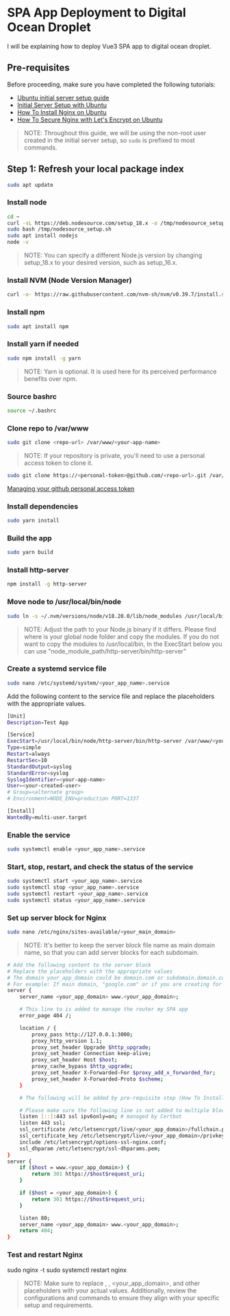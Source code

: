 # SPA App Deployment to Digital Ocean Droplet

I will be explaining how to deploy Vue3 SPA app to digital ocean droplet.

## Pre-requisites

Before proceeding, make sure you have completed the following tutorials:
- [Ubuntu initial server setup guide](https://www.digitalocean.com/community/tutorials/initial-server-setup-with-ubuntu-18-04)
- [Initial Server Setup with Ubuntu](https://www.digitalocean.com/community/tutorials/initial-server-setup-with-ubuntu-18-04)
- [How To Install Nginx on Ubuntu](https://www.digitalocean.com/community/tutorials/how-to-install-nginx-on-ubuntu-18-04)
- [How To Secure Nginx with Let's Encrypt on Ubuntu](https://www.digitalocean.com/community/tutorials/how-to-secure-nginx-with-let-s-encrypt-on-ubuntu-18-04)
> NOTE: Throughout this guide, we will be using the non-root user created in the initial server setup, so `sudo` is prefixed to most commands.

## Step 1: Refresh your local package index

```bash
sudo apt update
```

### Install node
```bash
cd ~
curl -sL https://deb.nodesource.com/setup_18.x -o /tmp/nodesource_setup.sh
sudo bash /tmp/nodesource_setup.sh
sudo apt install nodejs
node -v
```
> NOTE: You can specify a different Node.js version by changing setup_18.x to your desired version, such as setup_16.x.

### Install NVM (Node Version Manager)
```bash
curl -o- https://raw.githubusercontent.com/nvm-sh/nvm/v0.39.7/install.sh | bash
```

### Install npm
```bash
sudo apt install npm
```

### Install yarn if needed
```bash
sudo npm install -g yarn
```
>NOTE: Yarn is optional. It is used here for its perceived performance benefits over npm.


### Source bashrc
```bash
source ~/.bashrc
```

### Clone repo to /var/www
```bash
sudo git clone <repo-url> /var/www/<your-app-name>
```
>NOTE: If your repository is private, you'll need to use a personal access token to clone it.
 
```bash
sudo git clone https://<personal-token>@github.com/<repo-url>.git /var/www/<your-app-name>
```

[Managing your github personal access token](https://docs.github.com/en/authentication/keeping-your-account-and-data-secure/managing-your-personal-access-tokens)

### Install dependencies
```bash
sudo yarn install
```

### Build the app
```bash
sudo yarn build
```

### Install http-server
```bash
npm install -g http-server
```

### Move node to /usr/local/bin/node
```bash
sudo ln -s ~/.nvm/versions/node/v18.20.0/lib/node_modules /usr/local/bin/node
```

> NOTE: Adjust the path to your Node.js binary if it differs.
> Please find where is your global node folder and copy the modules.
> If you do not want to copy the modules to /usr/local/bin, In the ExecStart below you can use "node_module_path/http-server/bin/http-server"

### Create a systemd service file
```bash
sudo nano /etc/systemd/system/<your_app_name>.service
```

Add the following content to the service file and replace the placeholders with the appropriate values.

```bash
[Unit]
Description=Test App

[Service]
ExecStart=/usr/local/bin/node/http-server/bin/http-server /var/www/<your-app-name>/dist -p 3000 -d false
Type=simple
Restart=always
RestartSec=10
StandardOutput=syslog
StandardError=syslog
SyslogIdentifier=<your-app-name>
User=<your-created-user>
# Group=<alternate group>
# Environment=NODE_ENV=production PORT=1337

[Install]
WantedBy=multi-user.target
```

### Enable the service
```bash
sudo systemctl enable <your_app_name>.service
```

### Start, stop, restart, and check the status of the service
```bash
sudo systemctl start <your_app_name>.service
sudo systemctl stop <your_app_name>.service
sudo systemctl restart <your_app_name>.service
sudo systemctl status <your_app_name>.service
```

### Set up server block for Nginx
```bash
sudo nano /etc/nginx/sites-available/<your_main_domain>
```

> NOTE: It's better to keep the server block file name as main domain name, so that you can add server blocks for each subdomain.

```bash
# Add the following content to the server block
# Replace the placeholders with the appropriate values
# The domain your_app_domain could be domain.com or subdomain.domain.com
# For example: If main domain, "google.com" or if you are creating for subdomain then, "mail.google.com"
server {
    server_name <your_app_domain> www.<your_app_domain>;

    # This line to is added to manage the router my SPA app
    error_page 404 /;

    location / {
        proxy_pass http://127.0.0.1:3000;
        proxy_http_version 1.1;
        proxy_set_header Upgrade $http_upgrade;
        proxy_set_header Connection keep-alive;
        proxy_set_header Host $host;
        proxy_cache_bypass $http_upgrade;
        proxy_set_header X-Forwarded-For $proxy_add_x_forwarded_for;
        proxy_set_header X-Forwarded-Proto $scheme;
    }

    # The following will be added by pre-requisite step (How To Install Nginx on Ubuntu) above. If not, please add it manually.

    # Please make sure the following line is not added to multiple blocks.
    listen [::]:443 ssl ipv6only=on; # managed by Certbot
    listen 443 ssl;
    ssl_certificate /etc/letsencrypt/live/<your_app_domain>/fullchain.pem;
    ssl_certificate_key /etc/letsencrypt/live/<your_app_domain>/privkey.pem;
    include /etc/letsencrypt/options-ssl-nginx.conf;
    ssl_dhparam /etc/letsencrypt/ssl-dhparams.pem;
}
server {
    if ($host = www.<your_app_domain>) {
        return 301 https://$host$request_uri;
    }

    if ($host = <your_app_domain>) {
        return 301 https://$host$request_uri;
    }

    listen 80;
    server_name <your_app_domain> www.<your_app_domain>;
    return 404;
}
```

### Test and restart Nginx
sudo nginx -t
sudo systemctl restart nginx

> NOTE: Make sure to replace <your-app-name>, <your-created-user>, <your_app_domain>, and other placeholders with your actual values. Additionally, review the configurations and commands to ensure they align with your specific setup and requirements.